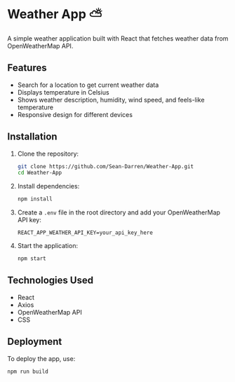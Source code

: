# Weather App ⛅

A simple weather application built with React that fetches weather data from OpenWeatherMap API.

## Features
- Search for a location to get current weather data
- Displays temperature in Celsius
- Shows weather description, humidity, wind speed, and feels-like temperature
- Responsive design for different devices

## Installation

1. Clone the repository:
   ```bash
   git clone https://github.com/Sean-Darren/Weather-App.git
   cd Weather-App
   ```
2. Install dependencies:
   ```bash
   npm install
   ```
3. Create a `.env` file in the root directory and add your OpenWeatherMap API key:
   ```plaintext
   REACT_APP_WEATHER_API_KEY=your_api_key_here
   ```
4. Start the application:
   ```bash
   npm start
   ```


## Technologies Used
- React
- Axios
- OpenWeatherMap API
- CSS

## Deployment
To deploy the app, use:
```bash
npm run build
```

